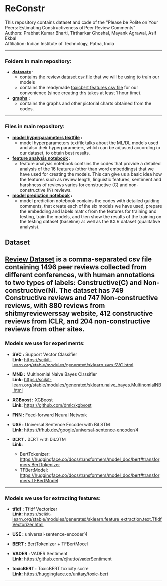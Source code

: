 # ReConstr
This repository contains dataset and code of the "Please be Polite on Your Peers: Estimating Constructiveness of Peer Review Comments"<br />
Authors: Prabhat Kumar Bharti, Tirthankar Ghoshal, Mayank Agrawal, Asif Ekbal<br />
Affiliation: Indian Institute of Technology, Patna, India<br />



------

### Folders in main repository:
- **[datasets](https://github.com/ReConstr/C_N_reviews/tree/main/datasets) :** <br />
    - contains the [review dataset csv file](https://github.com/ReConstr/C_N_reviews/blob/main/datasets/Final_review_dataset.csv) that we will be using to train our models 
    - contains the readymade [toxicbert features csv file](https://github.com/ReConstr/C_N_reviews/blob/main/datasets/toxicbert.csv) for our convenience (since creating this takes at least 1 hour time).<br />
- **[graphs](https://github.com/ReConstr/C_N_reviews/tree/main/graphs) :**<br />
    - contains the graphs and other pictorial charts obtained from the codes.
    
------

### Files in main repository:
- **[model hyperparameters textfile](https://github.com/ReConstr/C_N_reviews/blob/main/model_hyperparameters.txt) :**<br />
  - model hyperparameters textfile talks about the ML/DL models used and also their hyperparameters, which can be adjusted according to our dataset, to obtain best results. <br />
- **[feature analysis notebook](https://github.com/ReConstr/C_N_reviews/blob/main/features_review.ipynb) :**<br />
  - feature analysis notebook contains the codes that provide a detailed analysis of the 16 features (other than word embeddings) that we have used for creating the models. This can give us a basic idea how the features such as review length, linguistic features, sentiment and harshness of reviews varies for constructive (C) and non-constructive (N) reviews.<br />
- **[model prediction notebook](https://github.com/ReConstr/C_N_reviews/blob/main/CN_baseline.ipynb) :**<br />
  - model prediction notebook contains the codes with detailed guiding comments, that create each of the six models we have used, prepare the embedding and labels matrix from the features for training and testing, train the models, and then show the results of the training on the testing dataset (baseline) as well as the ICLR dataset (qualitative analysis).

## Dataset
[Review Dataset](https://github.com/pripat-2002/C_N_reviews/blob/main/datasets/Final_review_dataset.csv) is a comma-separated csv file containing 1496 peer reviews collected from different conferences, with human annotations to two types of labels: Constructive(C) and Non-constructive(N). The dataset has 749 Constructive reviews and 747 Non-constructive reviews, with 880 reviews from shitmyreviewerssay website, 412 constructive reviews from ICLR, and 204 non-constructive reviews from other sites.
------

### Models we use for experiments:

- **SVC :** Support Vector Classifier <br />
  **Link:** https://scikit-learn.org/stable/modules/generated/sklearn.svm.SVC.html

- **MNB :** Multinomial Naive Bayes Classifier <br />
  **Link:** https://scikit-learn.org/stable/modules/generated/sklearn.naive_bayes.MultinomialNB.html
  
- **XGBoost :** XGBoost <br />
  **Link:** https://github.com/dmlc/xgboost

- **FNN :** Feed-forward Neural Network <br />
  
- **USE :** Universal Sentence Encoder with BiLSTM <br />
  **Link:** https://tfhub.dev/google/universal-sentence-encoder/4
  
- **BERT :** BERT with BiLSTM <br />
  **Link:** 
  - BertTokenizer: https://huggingface.co/docs/transformers/model_doc/bert#transformers.BertTokenizer 
  - TFBertModel: https://huggingface.co/docs/transformers/model_doc/bert#transformers.TFBertModel

------

### Models we use for extracting features:

- **tfidf :** Tfidf Vectorizer <br />
  **Link:** https://scikit-learn.org/stable/modules/generated/sklearn.feature_extraction.text.TfidfVectorizer.html
  
- **USE :** universal-sentence-encoder/4 <br />

- **BERT :** BertTokenizer + TFBertModel <br />

- **VADER :** VADER Sentiment <br />
  **Link:** https://github.com/cjhutto/vaderSentiment
  
- **toxicBERT :** ToxicBERT toxicity score <br />
  **Link:** https://huggingface.co/unitary/toxic-bert
  
------
